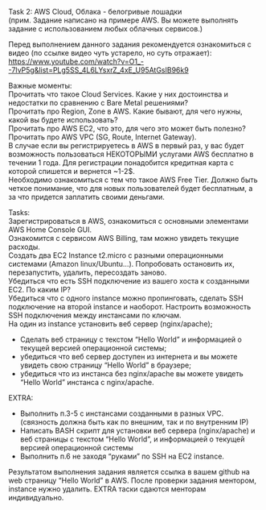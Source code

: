 Task 2: AWS Cloud, Облака - белогривые лошадки  
(прим. Задание написано на примере AWS. Вы можете выполнять задание с использованием любых облачных сервисов.)  
  
Перед выполнением данного задания рекомендуется ознакомиться с видео (по ссылке видео чуть устарело, но суть отражает):  
 https://www.youtube.com/watch?v=O1_--7IvP5g&list=PLg5SS_4L6LYsxrZ_4xE_U95AtGsIB96k9  
 
Важные моменты:  
Прочитать что такое Cloud Services. Какие у них достоинства и недостатки по сравнению с Bare Metal решениями?  
Прочитать про Region, Zone в AWS. Какие бывают, для чего нужны, какой вы будете использовать?  
Прочитать про AWS EC2, что это, для чего это может быть полезно?  
Прочитать про AWS VPC (SG, Route, Internet Gateway).  
В случае если вы регистрируетесь в AWS в первый раз, у вас будет возможность пользоваться НЕКОТОРЫМИ услугами AWS бесплатно в течении 1 года. Для регистрации понадобится кредитная карта с которой спишется и вернется ~1-2$.  
Необходимо ознакомиться с тем что такое AWS Free Tier. Должно быть четкое понимание, что для новых пользователей будет бесплатным, а за что придется заплатить своими деньгами.  
   
Tasks:  
Зарегистрироваться в AWS, ознакомиться с основными элементами AWS Home Console GUI.  
Ознакомится с сервисом AWS Billing, там можно увидеть текущие расходы.  
Создать два EC2 Instance t2.micro с разными операционными системами (Amazon linux/Ubuntu…). Попробовать остановить их, перезапустить, удалить, пересоздать заново.  
Убедиться что есть SSH подключение из вашего хоста к созданными EC2. По каким IP?  
Убедиться что с одного instance можно пропинговать, сделать SSH подключение на второй instance и наоборот. Настроить возможность SSH подключения между инстансами по ключам.  
На один из instance установить веб сервер (nginx/apache);  
 * Сделать веб страницу с текстом “Hello World” и информацией о текущей версией операционной системы;  
 * убедиться что веб сервер доступен из интернета и вы можете увидеть свою страницу “Hello World” в браузере;   
 * убедиться что из инстанса без nginx/apache вы можете увидеть “Hello World” инстанса c nginx/apache.  
  
EXTRA:  
 * Выполнить п.3-5 с инстансами созданными в разных VPC. (связность должна быть как по внешним, так и по внутренним IP)	
 * Написать BASH скрипт для установки веб сервера (nginx/apache) и веб страницы с текстом “Hello World”, и информацией о текущей версией операционной системы
 * Выполнить п.6 не заходя “руками” по SSH на EC2 instance.
  
Результатом выполнения задания является ссылка в вашем github на web страницу “Hello World” в AWS. После проверки задания ментором,  instance нужно удалить. EXTRA таски сдаются менторам индивидуально. 


